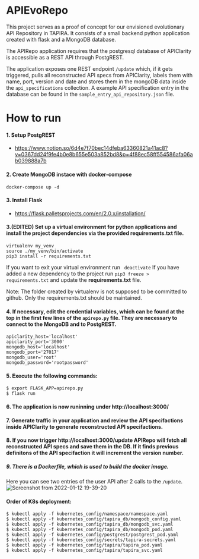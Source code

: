 # APIEvoRepo
 
This project serves as a proof of concept for our envisioned evolutionary API Repository in TAPIRA.
It consists of a small backend python application created with flask and a MongoDB database.

The APIRepo application requires that the postgresql database of APIClarity is accessible as a REST API through PostgREST.

The application exposes one REST endpoint `/update` which, if it gets triggered, pulls all reconstructed API specs from APIClarity, labels them with name, port, version and date and stores them in the mongoDB data inside the `api_specifications` collection.
A example API specification entry in the database can be found in the `sample_entry_api_repository.json` file.

# How to run

#### 1. Setup PostgREST
  * https://www.notion.so/6d4e7f70bec14dfeba63360821a41ac8?v=0367dd24f9fe4b0e8b655e503a852bd8&p=4f88ec58ff554586afa06ab039888a7b

#### 2. Create MongoDB instace with docker-compose
  ```
  docker-compose up -d
  ```

#### 3. Install Flask
 * https://flask.palletsprojects.com/en/2.0.x/installation/
#### 3.(EDITED) Set up a virtual environment for python applications and install the project dependencies via the provided requirements.txt file.
 ```
 virtualenv my_venv
 source ./my_venv/bin/activate
 pip3 install -r requirements.txt
 ```

If you want to exit your virtual environment run ``` deactivate```
If you have added a new dependency to the project run ```pip3 freeze > requirements.txt``` and update the **requirements.txt** file.

Note: The folder created by virtualenv is not supposed to be committed to github. Only the requirements.txt should be maintained.

#### 4. If necessary, edit the credential variables, which can be found at the top in the first few lines of the `apirepo.py` file. They are necessary to connect to the MongoDB and to PostgREST.
```
apiclarity_host='localhost'
apiclarity_port='3000'
mongodb_host='localhost'
mongodb_port='27017'
mongodb_user='root'
mongodb_password='rootpassword'
```

#### 5. Execute the following commands:
    $ export FLASK_APP=apirepo.py
    $ flask run

#### 6. The application is now runinning under http://localhost:3000/

#### 7. Generate traffic in your application and review the API specifactions inside APIClarity to generate reconstructed API specifactions.

#### 8. If you now trigger http://localhost:3000/update APIRepo will fetch all reconstructed API specs and save them in the DB. If it finds previous definitons of the API specifaction it will increment the version number.


##### 9. There is a Dockerfile, which is used to build the docker image.

Here you can see two entries of the user API after 2 calls to the `/update`. 
![Screenshot from 2022-01-12 19-39-20](https://user-images.githubusercontent.com/58170155/149201767-482adb6d-357d-45c4-8287-c1e658c18260.png)

#### Order of K8s deployment:
    $ kubectl apply -f kubernetes_config/namespace/namespace.yaml
    $ kubectl apply -f kubernetes_config/tapira_db/mongodb_config.yaml
    $ kubectl apply -f kubernetes_config/tapira_db/mongodb_svc.yaml
    $ kubectl apply -f kubernetes_config/tapira_db/mongodb_pod.yaml
    $ kubectl apply -f kubernetes_config/postgrest/postgrest_pod.yaml
    $ kubectl apply -f kubernetes_config/secrets/tapira-secrets.yaml
    $ kubectl apply -f kubernetes_config/tapira/tapira_pod.yaml
    $ kubectl apply -f kubernetes_config/tapira/tapira_svc.yaml
